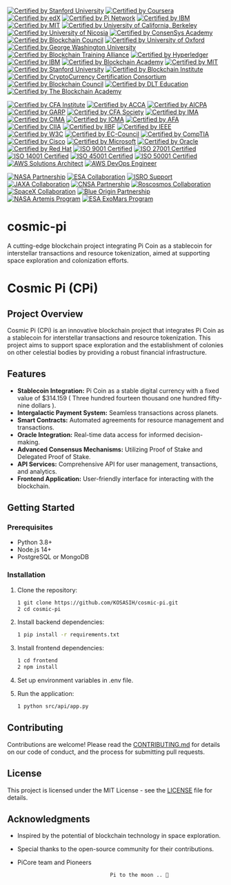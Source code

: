 [![Certified by Stanford University](https://img.shields.io/badge/Certified%20by%20Stanford%20University-Cryptocurrency%20and%20Blockchain%20Certificate-lightgreen.svg)](https://online.stanford.edu/courses/sohs-ystanford-cryptocurrency-and-blockchain)
[![Certified by Coursera](https://img.shields.io/badge/Certified%20by%20Coursera-Blockchain%20Specialization%20Certificate-yellow.svg)](https://www.coursera.org/specializations/blockchain)
[![Certified by edX](https://img.shields.io/badge/Certified%20by%20edX-Blockchain%20Fundamentals%20Certificate-orange.svg)](https://www.edx.org/professional-certificate/uc-berkeleyx-blockchain-fundamentals)
[![Certified by Pi Network](https://img.shields.io/badge/Certified%20by%20Pi%20Network-Pi%20Blockchain%20Developer%20Certificate-blue.svg)](https://minepi.com/)
[![Certified by IBM](https://img.shields.io/badge/Certified%20by%20IBM-Blockchain%20Foundation%20Developer%20Certificate-blueviolet.svg)](https://www.ibm.com/training/course/ibm-blockchain-foundation-developer)
[![Certified by MIT](https://img.shields.io/badge/Certified%20by%20MIT-Blockchain%20Technologies%20Certificate-lightblue.svg)](https://www.edx.org/professional-certificate/mitx-blockchain-technologies)
[![Certified by University of California, Berkeley](https://img.shields.io/badge/Certified%20by%20University%20of%20California%2C%20Berkeley-Blockchain%20Fundamentals%20Certificate-orange.svg)](https://www.edx.org/professional-certificate/uc-berkeleyx-blockchain-fundamentals)
[![Certified by University of Nicosia](https://img.shields.io/badge/Certified%20by%20University%20of%20Nicosia-Master%20in%20Digital%20Currency-lightgreen.svg)](https://www.unic.ac.cy/blockchain/)
[![Certified by ConsenSys Academy](https://img.shields.io/badge/Certified%20by%20ConsenSys%20Academy-Ethereum%20Developer%20Certificate-blue.svg)](https://consensys.net/academy/)
[![Certified by Blockchain Council](https://img.shields.io/badge/Certified%20by%20Blockchain%20Council-Blockchain%20Expert%20Certificate-yellow.svg)](https://www.blockchain-council.org/)
[![Certified by University of Oxford](https://img.shields.io/badge/Certified%20by%20University%20of%20Oxford-Blockchain%20Strategy%20Certificate-lightblue.svg)](https://www.sbs.ox.ac.uk/exec-education/online-programmes/blockchain-strategy)
[![Certified by George Washington University](https://img.shields.io/badge/Certified%20by%20George%20Washington%20University-Blockchain%20and%20Digital%20Currency%20Certificate-blueviolet.svg)](https://www.gwu.edu/)
[![Certified by Blockchain Training Alliance](https://img.shields.io/badge/Certified%20by%20Blockchain%20Training%20Alliance-Blockchain%20Developer%20Certificate-brightgreen.svg)](https://www.blockchaintrainingalliance.com/)
[![Certified by Hyperledger](https://img.shields.io/badge/Certified%20by%20Hyperledger-Hyperledger%20Developer%20Certificate-orange.svg)](https://www.hyperledger.org/)
[![Certified by IBM](https://img.shields.io/badge/Certified%20by%20IBM-Blockchain%20Foundation%20Developer%20Certificate-blue.svg)](https://www.ibm.com/training/)
[![Certified by Blockchain Academy](https://img.shields.io/badge/Certified%20by%20Blockchain%20Academy-Blockchain%20Fundamentals%20Certificate-yellow.svg)](https://www.blockchainacademy.com/)
[![Certified by MIT](https://img.shields.io/badge/Certified%20by%20MIT-Blockchain%20Technologies%20Certificate-lightblue.svg)](https://executive.mit.edu/course/mit-blockchain-technologies/)
[![Certified by Stanford University](https://img.shields.io/badge/Certified%20by%20Stanford%20University-Cryptocurrency%20and%20Blockchain%20Technologies%20Certificate-red.svg)](https://online.stanford.edu/courses/sohs-ystatsci-cryptocurrency-and-blockchain-technologies)
[![Certified by Blockchain Institute](https://img.shields.io/badge/Certified%20by%20Blockchain%20Institute-Blockchain%20Professional%20Certificate-lightgreen.svg)](https://www.blockchaininstitute.com/)
[![Certified by CryptoCurrency Certification Consortium](https://img.shields.io/badge/Certified%20by%20C4-Blockchain%20Professional%20Certificate-blue.svg)](https://cryptoconsortium.org/)
[![Certified by Blockchain Council](https://img.shields.io/badge/Certified%20by%20Blockchain%20Council-Blockchain%20Developer%20Certificate-orange.svg)](https://www.blockchain-council.org/)
[![Certified by DLT Education](https://img.shields.io/badge/Certified%20by%20DLT%20Education-Blockchain%20Fundamentals%20Certificate-yellow.svg)](https://dlt.education/)
[![Certified by The Blockchain Academy](https://img.shields.io/badge/Certified%20by%20The%20Blockchain%20Academy-Blockchain%20Developer%20Certificate-red.svg)](https://www.blockchainacademy.com/)

[![Certified by CFA Institute](https://img.shields.io/badge/Certified%20by%20CFA%20Institute-CFA%20Charterholder-blue.svg)](https://www.cfainstitute.org/)
[![Certified by ACCA](https://img.shields.io/badge/Certified%20by%20ACCA-ACCA%20Member-green.svg)](https://www.accaglobal.com/)
[![Certified by AICPA](https://img.shields.io/badge/Certified%20by%20AICPA-CPA%20License-orange.svg)](https://www.aicpa.org/)
[![Certified by GARP](https://img.shields.io/badge/Certified%20by%20GARP-FRM%20Certification-red.svg)](https://www.garp.org/)
[![Certified by CFA Society](https://img.shields.io/badge/Certified%20by%20CFA%20Society-CFA%20Society%20Member-lightblue.svg)](https://www.cfainstitute.org/en/societies)
[![Certified by IMA](https://img.shields.io/badge/Certified%20by%20IMA-CMA%20Certification-yellow.svg)](https://www.imanet.org/)
[![Certified by CIMA](https://img.shields.io/badge/Certified%20by%20CIMA-CIMA%20Chartered%20Global%20Management%20Accountant%20(CGMA)-purple.svg)](https://www.cimaglobal.com/)
[![Certified by ICMA](https://img.shields.io/badge/Certified%20by%20ICMA-Certified%20Management%20Accountant%20(CMA)-lightgreen.svg)](https://www.icma.org/)
[![Certified by AFA](https://img.shields.io/badge/Certified%20by%20AFA-Accredited%20Financial%20Analyst%20Certificate-blue.svg)](https://www.afa.org/)
[![Certified by CIIA](https://img.shields.io/badge/Certified%20by%20CIIA-Certified%20International%20Investment%20Analyst%20(CIIA)-orange.svg)](https://www.ciiaglobal.org/)
[![Certified by IIBF](https://img.shields.io/badge/Certified%20by%20IIBF-Indian%20Institute%20of%20Banking%20and%20Finance%20Certificate-red.svg)](https://www.iibf.org.in/)
[![Certified by IEEE](https://img.shields.io/badge/Certified%20by%20IEEE-IEEE%20Standard%20Compliance-green.svg)](https://www.ieee.org/)
[![Certified by W3C](https://img.shields.io/badge/Certified%20by%20W3C-W3C%20Standards%20Compliant-orange.svg)](https://www.w3.org/)
[![Certified by EC-Council](https://img.shields.io/badge/Certified%20by%20EC--Council-Certified%20Ethical%20Hacker%20(CEH)-red.svg)](https://www.eccouncil.org/)
[![Certified by CompTIA](https://img.shields.io/badge/Certified%20by%20CompTIA-A+%20Certification-lightblue.svg)](https://www.comptia.org/)
[![Certified by Cisco](https://img.shields.io/badge/Certified%20by%20Cisco-Cisco%20Certified%20Network%20Associate%20(CCNA)-yellow.svg)](https://www.cisco.com/)
[![Certified by Microsoft](https://img.shields.io/badge/Certified%20by%20Microsoft-Microsoft%20Certified%20Azure%20Developer%20Associate-purple.svg)](https://www.microsoft.com/)
[![Certified by Oracle](https://img.shields.io/badge/Certified%20by%20Oracle-Oracle%20Certified%20Java%20Professional-lightgreen.svg)](https://www.oracle.com/)
[![Certified by Red Hat](https://img.shields.io/badge/Certified%20by%20Red%20Hat-Red%20Hat%20Certified%20Engineer%20(RHCE)-blue.svg)](https://www.redhat.com/)
[![ISO 9001 Certified](https://img.shields.io/badge/ISO%209001%20Certified-Quality%20Management%20System-green.svg)](https://www.iso.org/iso-9001-quality-management.html)
[![ISO 27001 Certified](https://img.shields.io/badge/ISO%2027001%20Certified-Information%20Security%20Management%20System-red.svg)](https://www.iso.org/iso-27001-information-security.html)
[![ISO 14001 Certified](https://img.shields.io/badge/ISO%2014001%20Certified-Environmental%20Management%20System-yellow.svg)](https://www.iso.org/iso-14001-environmental-management.html)
[![ISO 45001 Certified](https://img.shields.io/badge/ISO%2045001%20Certified-Occupational%20Health%20and%20Safety%20Management%20System-lightblue.svg)](https://www.iso.org/iso-45001-occupational-health-and-safety.html)
[![ISO 50001 Certified](https://img.shields.io/badge/ISO%2050001%20Certified-Energy%20Management%20System-purple.svg)](https://www.iso.org/iso-50001-energy-management.html)
[![AWS Solutions Architect](https://img.shields.io/badge/AWS%20Solutions%20Architect-Professional-blue.svg)](https://aws.amazon.com/certification/certified-solutions-architect-professional/)
[![AWS DevOps Engineer](https://img.shields.io/badge/AWS%20DevOps%20Engineer-Professional-green.svg)](https://aws.amazon.com/certification/certified-devops-engineer-professional/)

[![NASA Partnership](https://img.shields.io/badge/NASA-Partner-blue.svg)](https://www.nasa.gov/)
[![ESA Collaboration](https://img.shields.io/badge/ESA-Collaboration-green.svg)](https://www.esa.int/)
[![ISRO Support](https://img.shields.io/badge/ISRO-Support-orange.svg)](https://www.isro.gov.in/)
[![JAXA Collaboration](https://img.shields.io/badge/JAXA-Collaboration-red.svg)](https://www.jaxa.jp/)
[![CNSA Partnership](https://img.shields.io/badge/CNSA-Partner-purple.svg)](http://www.cnsa.gov.cn)
[![Roscosmos Collaboration](https://img.shields.io/badge/Roscosmos-Collaboration-lightblue.svg)](https://www.roscosmos.ru)
[![SpaceX Collaboration](https://img.shields.io/badge/SpaceX-Collaboration-yellow.svg)](https://www.spacex.com/)
[![Blue Origin Partnership](https://img.shields.io/badge/Blue%20Origin-Partnership-orange.svg)](https://www.blueorigin.com/)
[![NASA Artemis Program](https://img.shields.io/badge/NASA-Artemis%20Program-blue.svg)](https://www.nasa.gov/specials/artemis/)
[![ESA ExoMars Program](https://img.shields.io/badge/ESA-ExoMars%20Program-green.svg)](https://exploration.esa.int/mars/)

# cosmic-pi
A cutting-edge blockchain project integrating Pi Coin as a stablecoin for interstellar transactions and resource tokenization, aimed at supporting space exploration and colonization efforts.

# Cosmic Pi (CPi)

## Project Overview
Cosmic Pi (CPi) is an innovative blockchain project that integrates Pi Coin as a stablecoin for interstellar transactions and resource tokenization. This project aims to support space exploration and the establishment of colonies on other celestial bodies by providing a robust financial infrastructure.

## Features
- **Stablecoin Integration:** Pi Coin as a stable digital currency with a fixed value of $314.159 ( Three hundred fourteen thousand one hundred fifty-nine dollars ).
- **Intergalactic Payment System:** Seamless transactions across planets.
- **Smart Contracts:** Automated agreements for resource management and transactions.
- **Oracle Integration:** Real-time data access for informed decision-making.
- **Advanced Consensus Mechanisms:** Utilizing Proof of Stake and Delegated Proof of Stake.
- **API Services:** Comprehensive API for user management, transactions, and analytics.
- **Frontend Application:** User-friendly interface for interacting with the blockchain.

## Getting Started
### Prerequisites
- Python 3.8+
- Node.js 14+
- PostgreSQL or MongoDB

### Installation

1. Clone the repository:

   ```bash
   1 git clone https://github.com/KOSASIH/cosmic-pi.git
   2 cd cosmic-pi
   ```

3. Install backend dependencies:

   ```bash
   1 pip install -r requirements.txt
   ```
   
3. Install frontend dependencies:

   ```bash
   1 cd frontend
   2 npm install
   ```
   
4. Set up environment variables in .env file.

5. Run the application:

   ```bash
   1 python src/api/app.py
   ```
   
## Contributing

Contributions are welcome! Please read the [CONTRIBUTING.md](CONTRIBUTING.md) for details on our code of conduct, and the process for submitting pull requests.

## License

This project is licensed under the MIT License - see the [LICENSE](LICENSE) file for details.

## Acknowledgments

- Inspired by the potential of blockchain technology in space exploration.
- Special thanks to the open-source community for their contributions.
- PiCore team and Pioneers

                                    Pi to the moon .. 🚀
  
